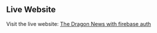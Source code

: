 ## Live Website

Visit the live website: [The Dragon News with firebase auth](https://the-news-dragon-ee79b.web.app/category/0)